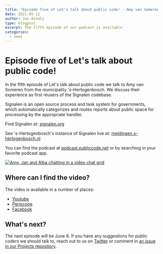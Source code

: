 ```yaml
---
title: "Episode five of Let's talk about public code! - Amy van Someren from Signalen"
date: 2021-05-11
author: Jan Ainali
type: blogpost
excerpt: The fifth episode of our podcast is available
categories:
  - news
---
```


# Episode five of Let's talk about public code!

In the fifth episode of Let's talk about public code we talk to Amy van Someren from the municipality 's-Hertogenbosch. We discuss their experience as first reusers of the Signalen codebase.

Signalen is an open source process and task system for governments, which automatically categorizes and routes reports about public space for processing by the appropriate handler.

Find Signalen at: [signalen.org](https://signalen.org)

See 's-Hertogenbosch's instance of Signalen live at: [meldingen.s-hertogenbosch.nl](https://meldingen.s-hertogenbosch.nl/)

You can find the podcast at [podcast.publiccode.net](https://podcast.publiccode.net/e/5-amy-van-someren-signalen/) or by searching in your favorite podcast app.

[![Amy, Jan and Alba chatting in a video chat grid]({{site.url}}/assets/screenshot-episode-5.png)](https://www.youtube.com/watch?v=zPF_3DpNA0A)

## Where can I find the video?

The video is available in a number of places:

- [Youtube](https://www.youtube.com/watch?v=zPF_3DpNA0A)
- [Periscope](https://www.pscp.tv/w/1RDGlPvwqYlGL)
- [Facebook](https://www.facebook.com/285004318294/videos/210340460598152)

## What's next?

The next episode will be June 8. If you have any suggestions for public coders we should talk to, reach out to us on [Twitter](https://twitter.com/publiccodenet) or comment in [an issue in our Projects repository](https://github.com/publiccodenet/projects/issues/new).
